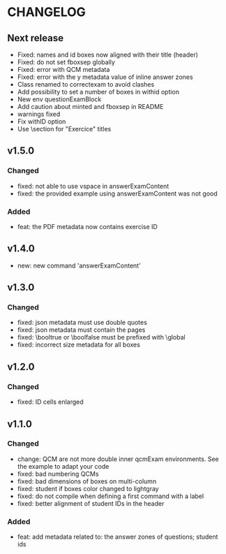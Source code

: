 # CHANGELOG

## Next release

- Fixed: names and id boxes now aligned with their title (header)
- Fixed: do not set fboxsep globally
- Fixed: error with QCM metadata
- Fixed: error with the y metadata value of inline answer zones
- Class renamed to correctexam to avoid clashes
- Add possibility to set a number of boxes in withid option
- New env questionExamBlock
- Add caution about minted and fboxsep in README
- warnings fixed
- Fix withID option
- Use \section for "Exercice" titles


## v1.5.0

### Changed

- fixed: not able to use vspace in answerExamContent
- fixed: the provided example using answerExamContent was not good

### Added
- feat: the PDF metadata now contains exercise ID

##  v1.4.0


- new: new command 'answerExamContent'

## v1.3.0

### Changed

- fixed: json metadata must use double quotes
- fixed: json metadata must contain the pages
- fixed: \booltrue or \boolfalse must be prefixed with \global
- fixed: incorrect size metadata for all boxes

## v1.2.0

### Changed

- fixed: ID cells enlarged

## v1.1.0

### Changed

- change: QCM are not more double inner qcmExam
       environments. See the example to adapt your code
- fixed: bad numbering QCMs
- fixed: bad dimensions of boxes on multi-column
- fixed: student if boxes color changed to lightgray
- fixed: do not compile when defining a first command with a label
- fixed: better alignment of student IDs in the header

### Added

- feat: add metadata related to: the answer zones
     of questions; student ids



